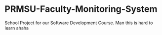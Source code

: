 # PRMSU-Faculty-Monitoring-System
School Project for our Software Development Course.
Man this is hard to learn ahaha
